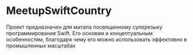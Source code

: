 # MeetupSwiftCountry
Проект предназначен для митапа посвященному суперязыку программирования Swift. Его основам и концептуальным особенностям, благодаря чему его можно использовать эффективно в промышленных масштабах
